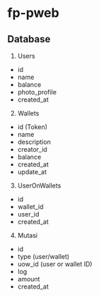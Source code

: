 # fp-pweb

## Database

1. Users

- id
- name
- balance
- photo_profile
- created_at

2. Wallets

- id (Token)
- name
- description
- creator_id
- balance
- created_at
- update_at

3. UserOnWallets

- id
- wallet_id
- user_id
- created_at

4. Mutasi

- id
- type (user/wallet)
- uow_id (user or wallet ID)
- log
- amount
- created_at

